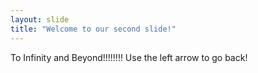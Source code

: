 ```yaml
---
layout: slide
title: "Welcome to our second slide!"
---
```

To Infinity and Beyond!!!!!!!!
Use the left arrow to go back!
